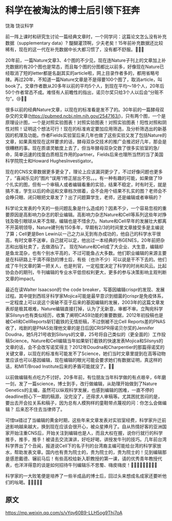 # 科学在被淘汰的博士后引领下狂奔

饶海 饶议科学


前一阵上课时和研究生讨论一篇经典文章时，一个同学问：这篇论文怎么没有补充数据（supplementary data）? 醍醐灌顶啊，少夫老矣！15年前补充数据还比较稀有，现在的这一代在补充数据中长大都习惯了，没有都不舒服。🧐😢🤯

 

20年前，一篇Nature文章3、4个图的不少见，现在连Nature子刊上的文章加上补充数据的有20个图也是常态，而且每个图的分图都比以前多，好像现在Nature已经取消了短的letter都是名副其实的article啦，网上目录作者多的，都用省略号辣。再过20年，不知道一篇Nature文章是不是得要100个图了，取消article，叫book了。文章作者数从20多年以前的平均5个人，到现在平均～18个人，20年后50个作者常态不成。难怪有人前瞻性的指出，诺贝尔奖只给3个人以后会“分赃不匀”。😢😤🤧

 

很多以前的经典Nature文章，以现在的标准看是发不了的。30年前的一篇酵母双杂交的文章(https://pubmed.ncbi.nlm.nih.gov/2547163/)，只有两个图，一个是原理设计图，一个是对照实验图表！对照实验图表！对照实验图表！阳性对照和阴性对照！证明这个想法可行！现在的标准肯定要加应用筛选，及分析筛选出的新基因的机理及功能。作者Fields实验室后来几年也做了这些实验又发了包括Nature的文章，如果真按现在这样要求的话，酵母双杂交技术的推广会推迟好几年，那会是很糟糕的事。现在质谱灵敏度上去了，但当年酵母双杂交救了很多实验室的急/命，简单迅速的找蛋白质相互作用的partner。Fields后来也理所当然的当了美国科学院院士和Howard HughesInvestigator。

 

现在的CNS文章数据更多更全了，理论上应该漏洞更少了，不过好像问题也更多了，“喜闻乐见的”图片“误用”/修正层出不穷。。。有一种有趣的可能，如果做了19个扎实的图，但有一个审稿人或者编辑看重的实验，结果不稳定，时有时无，就是搞不准，学生以后的命运和文章档次绑着，会不会用个结果不扎实的图？老师会不会睁只眼、闭只眼把文章发了？出了问题算学生，老师，还是编辑或者审稿的？

 

科学论文发表的今天的一些问题乱象是什么造成的？因素不少，一个容易忽视的重要原因是高影响力杂志的职业编辑。高影响力杂志Nature和Cell等系列这些年对挣钱及吸引眼球从来不含糊，编辑也是不惜余力。Nature和Cell早年的发展壮大都离不开英明领导，Nature建刊有150多年，早期有2/3的时间里文章接受多是主编说了算；Cell更是Ben Lewin以一己之力从无到有办成功的，他自己的科学水平很高，有时文章不送审，自己就可以定，他出过一本经典的书GENES，20年前把杂志和出版社卖了，去做酒仙了。 现在Nature和Cell成了大企业、大生意，编辑却是鱼龙混杂，也有个别水平高的，不过可能鱼占大多数。他们职业编辑的来源主要是在科研路上干滴不得劲的博士后，有些（也许不少）可以说是干不下去的。他们成了牛刊文章的第一把关人，也是判官，一定程度决定了科学的时尚和风云。比起协会办的期刊，牛刊编辑的专业水平低但权利更大，更多的参与决策影响主观判断文章的impact。

 

最近在读Walter Isaacson的 the code breaker，写基因编辑crispr的发现、发展过程。其中提到西班牙科学家Mojica可能是最早意识到细菌的crispr是免疫体系，一定程度上可以说这个突破不亚于后来的基因编辑的发展，2003年的这篇文章发表却是极其艰难，Nature编辑直接打掉，认为了无新意，审都不审。立陶宛科学家Silsnys也有类似经历，收集了阐明CAS9功能的重要数据，2012年初投稿也是被Cell和CellReports斩钉截铁的无情拒稿，不过倒被不比Cell Reports差的PNAS收了，戏剧的是PNAS处理他文章的是日后因CRISPR得诺贝尔奖的Jennifer Doudna，她5月21号收到Silsnys的文章，25号将自己类似的（更全面的）工作投稿Science。Nature和Cell编辑当年如果斩钉截铁的快速发表Mojica和Silsnys的文章的话，会不会改写诺奖得主？2012年Doudna和Charpentier的那篇得诺奖的关键文章，以现在的标准有可能发不了Science，她们当时文章里提到在高等动物里应该也可以基因编辑，现在编辑的眼光可能会要求她们有数据证明，真这样的话，和MIT/Broad Institute后来的矛盾可能就没了。🥴😂

 

以前做编辑有点吃力不讨好。20多年前，有位朋友当年科学做的有点艰辛，6年磨一剑，发了一篇science，博士到手，改行做编辑，从助理开始做到了Nature Genetics的主编，虽然可以纵观科学发展，也感到编辑的困难，一直不停的deadline担心下一期的稿源，没完没了，还得求人审稿等。尤其困扰苦闷的是，要出去开会拉关系和稿子，因为总有人模狗样的童鞋带点蔑视的问：你怎么会做编辑？ 后来忍不住去当律师了。

 

可惜ta错过了当编辑的黄金时期，这些年来文章发表对实验室经费，科学家升迁前途影响越来越大，换到现在应该会很开心，被众星捧月了。自从热情好客的亚洲国家开始注重CNS后，开始关注到编辑也是人，而且大权在握，说你行就行的科学推手，推手，推手！被请去交流演讲，好吃好喝，讲授发牛刊的技巧。几年前台湾科学界出了个丑闻，报道说Cell下的名子刊的台湾裔主编可能给台湾的科学家放水，帮助发表文章。国内也有贵为院士的，贵为院士的，贵为院士的！见到编辑那是感恩戴德、辗前马后！有些高校给新入职教授的第一课，请的优秀青年教授代表，也洋洋得意的谈是如何招待牛刊编辑乐不思蜀、嗨皮嗨皮！🧉🍉🍔🥩🍡🍧🍺🍾🍷

 

科学家的一大败笔便是培养了一些半成品的博士后，回过头来想成名成家还要听他们的吆喝。🧠👀🤕🤣😂

## 原文

<https://mp.weixin.qq.com/s/vYqy60B9-LLH5og9Thj7oA>

